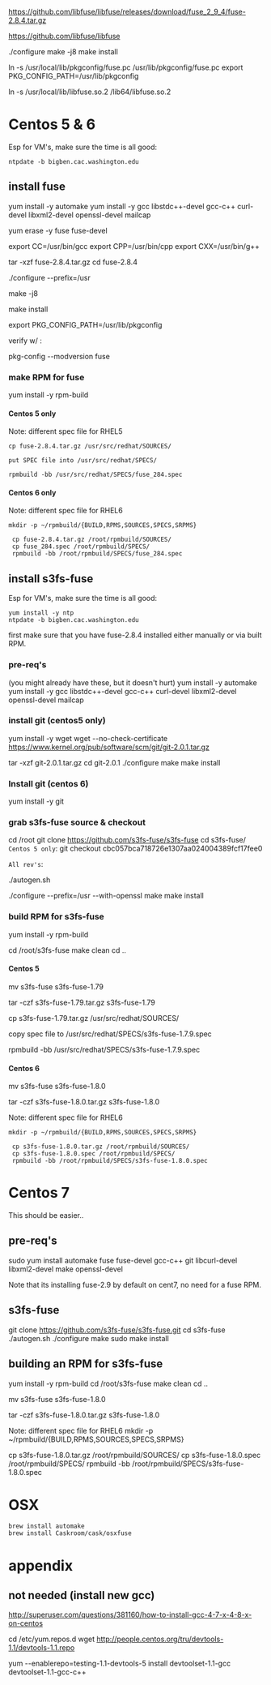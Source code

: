 https://github.com/libfuse/libfuse/releases/download/fuse_2_9_4/fuse-2.8.4.tar.gz

https://github.com/libfuse/libfuse

./configure
make -j8
make install

ln -s /usr/local/lib/pkgconfig/fuse.pc /usr/lib/pkgconfig/fuse.pc
export PKG_CONFIG_PATH=/usr/lib/pkgconfig

ln -s /usr/local/lib/libfuse.so.2 /lib64/libfuse.so.2

# Centos 5 & 6


Esp for VM's, make sure the time is all good:

```yum install -y ntp
ntpdate -b bigben.cac.washington.edu
```
## install fuse

yum install -y automake
yum install -y gcc libstdc++-devel gcc-c++ curl-devel libxml2-devel openssl-devel mailcap

yum erase -y fuse fuse-devel





export CC=/usr/bin/gcc
export CPP=/usr/bin/cpp
export CXX=/usr/bin/g++



tar -xzf fuse-2.8.4.tar.gz
cd fuse-2.8.4

./configure --prefix=/usr

make -j8


make install

export PKG_CONFIG_PATH=/usr/lib/pkgconfig

verify w/ :

pkg-config --modversion fuse



### make RPM for fuse
yum install -y rpm-build


#### Centos 5 only
Note: different spec file for RHEL5

 ```
 cp fuse-2.8.4.tar.gz /usr/src/redhat/SOURCES/

 put SPEC file into /usr/src/redhat/SPECS/

 rpmbuild -bb /usr/src/redhat/SPECS/fuse_284.spec
```

#### Centos 6 only
Note: different spec file for RHEL6
```
mkdir -p ~/rpmbuild/{BUILD,RPMS,SOURCES,SPECS,SRPMS}

 cp fuse-2.8.4.tar.gz /root/rpmbuild/SOURCES/
 cp fuse_284.spec /root/rpmbuild/SPECS/
 rpmbuild -bb /root/rpmbuild/SPECS/fuse_284.spec
 ```




## install s3fs-fuse
Esp for VM's, make sure the time is all good:

```
yum install -y ntp
ntpdate -b bigben.cac.washington.edu
```
first make sure that you have fuse-2.8.4 installed either manually or via built RPM.

### pre-req's
(you might already have these, but it doesn't hurt)
yum install -y automake
yum install -y gcc libstdc++-devel gcc-c++ curl-devel libxml2-devel openssl-devel mailcap


### install git (centos5 only)

yum install -y wget
wget --no-check-certificate https://www.kernel.org/pub/software/scm/git/git-2.0.1.tar.gz

tar -xzf git-2.0.1.tar.gz
cd git-2.0.1
./configure
make
make install

### Install git (centos 6)
yum install -y git


### grab s3fs-fuse source & checkout

cd /root
git clone https://github.com/s3fs-fuse/s3fs-fuse
cd s3fs-fuse/
`Centos 5 only`:
	git checkout cbc057bca718726e1307aa024004389fcf17fee0

`All rev's`:

./autogen.sh

./configure --prefix=/usr --with-openssl
make
make install


### build RPM for s3fs-fuse
yum install -y rpm-build


cd /root/s3fs-fuse
make clean
cd ..

#### Centos 5

mv s3fs-fuse s3fs-fuse-1.79

tar -czf s3fs-fuse-1.79.tar.gz s3fs-fuse-1.79


cp s3fs-fuse-1.79.tar.gz /usr/src/redhat/SOURCES/

copy spec file to /usr/src/redhat/SPECS/s3fs-fuse-1.7.9.spec

rpmbuild -bb /usr/src/redhat/SPECS/s3fs-fuse-1.7.9.spec


#### Centos 6

mv s3fs-fuse s3fs-fuse-1.8.0

tar -czf s3fs-fuse-1.8.0.tar.gz s3fs-fuse-1.8.0



Note: different spec file for RHEL6
```
mkdir -p ~/rpmbuild/{BUILD,RPMS,SOURCES,SPECS,SRPMS}

 cp s3fs-fuse-1.8.0.tar.gz /root/rpmbuild/SOURCES/
 cp s3fs-fuse-1.8.0.spec /root/rpmbuild/SPECS/
 rpmbuild -bb /root/rpmbuild/SPECS/s3fs-fuse-1.8.0.spec
 ```


# Centos 7

This should be easier..

## pre-req's

sudo yum install automake fuse fuse-devel gcc-c++ git libcurl-devel libxml2-devel make openssl-devel

Note that its installing fuse-2.9 by default on cent7, no need for a fuse RPM.

## s3fs-fuse

git clone https://github.com/s3fs-fuse/s3fs-fuse.git
cd s3fs-fuse
./autogen.sh
./configure
make
sudo make install

## building an RPM for s3fs-fuse

yum install -y rpm-build
cd /root/s3fs-fuse
make clean
cd ..

mv s3fs-fuse s3fs-fuse-1.8.0

tar -czf s3fs-fuse-1.8.0.tar.gz s3fs-fuse-1.8.0


Note: different spec file for RHEL6
mkdir -p ~/rpmbuild/{BUILD,RPMS,SOURCES,SPECS,SRPMS}

cp s3fs-fuse-1.8.0.tar.gz /root/rpmbuild/SOURCES/
cp s3fs-fuse-1.8.0.spec /root/rpmbuild/SPECS/
rpmbuild -bb /root/rpmbuild/SPECS/s3fs-fuse-1.8.0.spec





# OSX
	brew install automake
	brew install Caskroom/cask/osxfuse




# appendix


## not needed (install new gcc)
http://superuser.com/questions/381160/how-to-install-gcc-4-7-x-4-8-x-on-centos



cd /etc/yum.repos.d
wget http://people.centos.org/tru/devtools-1.1/devtools-1.1.repo

yum --enablerepo=testing-1.1-devtools-5 install devtoolset-1.1-gcc devtoolset-1.1-gcc-c++
